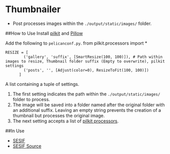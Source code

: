 Thumbnailer
==================

* Post processes images within the `./output/static/images/` folder.

##How to Use
Install [pilkit](http://github.com/matthewwithanm/pilkit) and [Pillow](https://github.com/python-imaging/Pillow)

Add the following to `pelicanconf.py`.
        from pilkit.processors import *

	RESIZE = [
            ('gallery', 'suffix', [SmartResize(100, 100)]), # Path within images to resize, Thumbnail folder suffix (Empty to overwrite), pilkit settings
            ('posts', '', [Adjust(color=0), ResizeToFit(100, 100)])
          ]
          
A list containing a tuple of settings.

1. The first setting indicates the path within the `./output/static/images/` folder to process.
2. The image will be saved into a folder named after the original folder with an additional suffix. Leaving an empty string prevents the creation of a thumbnail but processes the original image.
3. The next setting accepts a list of [pilkit processors](https://github.com/matthewwithanm/pilkit/tree/master/pilkit/processors).

##In Use

* [SESIF](http://sesif.github.io)
* [SESIF Source](http://github.com/SESIF/SESIF.github.io/tree/source)
